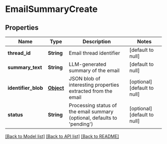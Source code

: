 # EmailSummaryCreate
## Properties

| Name | Type | Description | Notes |
|------------ | ------------- | ------------- | -------------|
| **thread\_id** | **String** | Email thread identifier | [default to null] |
| **summary\_text** | **String** | LLM-generated summary of the email | [default to null] |
| **identifier\_blob** | [**Object**](.md) | JSON blob of interesting properties extracted from the email | [optional] [default to null] |
| **status** | **String** | Processing status of the email summary (optional, defaults to &#39;pending&#39;) | [optional] [default to null] |

[[Back to Model list]](../README.md#documentation-for-models) [[Back to API list]](../README.md#documentation-for-api-endpoints) [[Back to README]](../README.md)

